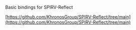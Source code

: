 Basic bindings for SPIRV-Reflect

[https://github.com/KhronosGroup/SPIRV-Reflect/tree/main](https://github.com/KhronosGroup/SPIRV-Reflect/tree/main)
